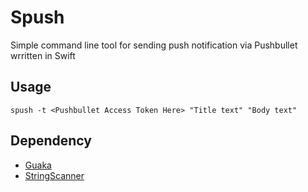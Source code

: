 # Spush
Simple command line tool for sending push notification via Pushbullet wrritten in Swift

## Usage
    spush -t <Pushbullet Access Token Here> "Title text" "Body text"

## Dependency
- [Guaka](https://github.com/nsomar/Guaka)
- [StringScanner](https://github.com/getGuaka/StringScanner)
